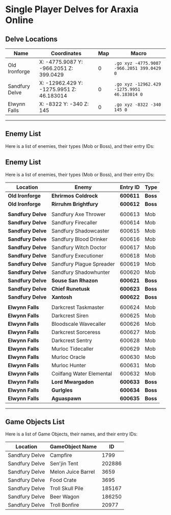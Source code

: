 # **Single Player Delves for Araxia Online**

## **Delve Locations**

| **Name**         | **Coordinates**                                    | **Map** | **Macro**                              |
|------------------|----------------------------------------------------|---------|----------------------------------------|
| Old Ironforge    | X: -4775.9087 Y: -966.2051 Z: 399.0429            | 0       | `.go xyz -4775.9087 -966.2051 399.0429 0` |
| Sandfury Delve   | X: -12962.429 Y: -1275.9951 Z: 46.183014          | 0       | `.go xyz -12962.429 -1275.9951 46.183014 0` |
| Elwynn Falls     | X: -8322 Y: -340 Z: 145                           | 0       | `.go xyz -8322 -340 145 0` |

---

## **Enemy List**

Here is a list of enemies, their types (Mob or Boss), and their entry IDs:

## **Enemy List**

Here is a list of enemies, their types (Mob or Boss), and their entry IDs:

| **Location**     | **Enemy**               | **Entry ID** | **Type** |
|------------------|-------------------------|--------------|----------|
| **Old Ironforge**| **Ehrirmos Coldrock**   | **600611**   | **Boss** |
| **Old Ironforge**| **Rirruhm Brightfury**  | **600612**   | **Boss** |
|||||
| **Sandfury Delve**| Sandfury Axe Thrower    | 600613       | Mob      |
| **Sandfury Delve**| Sandfury Firecaller     | 600614       | Mob      |
| **Sandfury Delve**| Sandfury Shadowcaster   | 600615       | Mob      |
| **Sandfury Delve**| Sandfury Blood Drinker  | 600616       | Mob      |
| **Sandfury Delve**| Sandfury Witch Doctor   | 600617       | Mob      |
| **Sandfury Delve**| Sandfury Executioner    | 600618       | Mob      |
| **Sandfury Delve**| Sandfury Plague Spreader| 600619       | Mob      |
| **Sandfury Delve**| Sandfury Shadowhunter   | 600620       | Mob      |
| **Sandfury Delve**| **Souse San Rhazon**    | **600621**   | **Boss** |
| **Sandfury Delve**| **Chief Runetusk**      | **600623**   | **Boss** |
| **Sandfury Delve**| **Xantosh**             | **600622**   | **Boss** |
|||||
| **Elwynn Falls** | Darkcrest Taskmaster    | 600624       | Mob      |
| **Elwynn Falls** | Darkcrest Siren         | 600625       | Mob      |
| **Elwynn Falls** | Bloodscale Wavecaller   | 600626       | Mob      |
| **Elwynn Falls** | Darkcrest Sorceress     | 600627       | Mob      |
| **Elwynn Falls** | Darkcrest Sentry        | 600628       | Mob      |
| **Elwynn Falls** | Murloc Tidecaller       | 600629       | Mob      |
| **Elwynn Falls** | Murloc Oracle           | 600630       | Mob      |
| **Elwynn Falls** | Murloc Hunter           | 600631       | Mob      |
| **Elwynn Falls** | Coilfang Water Elemental| 600632       | Mob      |
| **Elwynn Falls** | **Lord Mwargadon**      | **600633**   | **Boss** |
| **Elwynn Falls** | **Gurlgles**            | **600634**   | **Boss** |
| **Elwynn Falls** | **Aguaspawn**           | **600635**   | **Boss** |


---

## **Game Objects List**

Here is a list of Game Objects, their names, and their entry IDs:

| **Location**     | **GameObject Name**      | **ID**   |
|------------------|--------------------------|----------|
| Sandfury Delve   | Campfire                 | 1799     |
| Sandfury Delve   | Sen'jin Tent             | 202886   |
| Sandfury Delve   | Melon Juice Barrel       | 3659     |
| Sandfury Delve   | Food Crate               | 3695     |
| Sandfury Delve   | Troll Skull Pile         | 185167   |
| Sandfury Delve   | Beer Wagon               | 186250   |
| Sandfury Delve   | Troll Bonfire            | 20977    |





